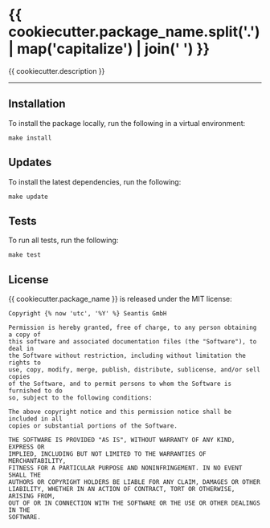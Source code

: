# {{ cookiecutter.package_name.split('.') | map('capitalize') | join(' ') }}

{{ cookiecutter.description }}

---

## Installation

To install the package locally, run the following in a virtual environment:

    make install

## Updates

To install the latest dependencies, run the following:

    make update

## Tests

To run all tests, run the following:

    make test

## License

{{ cookiecutter.package_name }} is released under the MIT license:

```
Copyright {% now 'utc', '%Y' %} Seantis GmbH

Permission is hereby granted, free of charge, to any person obtaining a copy of
this software and associated documentation files (the "Software"), to deal in
the Software without restriction, including without limitation the rights to
use, copy, modify, merge, publish, distribute, sublicense, and/or sell copies
of the Software, and to permit persons to whom the Software is furnished to do
so, subject to the following conditions:

The above copyright notice and this permission notice shall be included in all
copies or substantial portions of the Software.

THE SOFTWARE IS PROVIDED "AS IS", WITHOUT WARRANTY OF ANY KIND, EXPRESS OR
IMPLIED, INCLUDING BUT NOT LIMITED TO THE WARRANTIES OF MERCHANTABILITY,
FITNESS FOR A PARTICULAR PURPOSE AND NONINFRINGEMENT. IN NO EVENT SHALL THE
AUTHORS OR COPYRIGHT HOLDERS BE LIABLE FOR ANY CLAIM, DAMAGES OR OTHER
LIABILITY, WHETHER IN AN ACTION OF CONTRACT, TORT OR OTHERWISE, ARISING FROM,
OUT OF OR IN CONNECTION WITH THE SOFTWARE OR THE USE OR OTHER DEALINGS IN THE
SOFTWARE.
```

